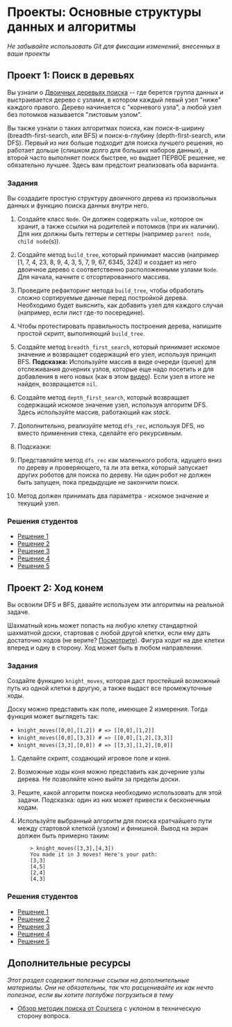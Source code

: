 # Проекты: Основные структуры данных и алгоритмы
<!-- *...* -->

*Не забывайте использовать Git для фиксации изменений, внесенных в ваши проекты*

## Проект 1: Поиск в деревьях

Вы узнали о [Двоичных деревьях поиска](https://ru.wikipedia.org/wiki/Двоичное_дерево_поиска) -- где берется группа данных и выстраивается дерево с узлами, в котором каждый левый узел "ниже" каждого правого. Дерево начинается с "корневого узла", а любой узел без потомков называется "листовым узлом".

Вы также узнали о таких алгоритмах поиска, как поиск-в-ширину (breadth-first-search, или BFS) и поиск-в-глубину (depth-first-search, или DFS). Первый из них больше подходит для поиска лучшего решения, но работает дольше (слишком долго для больших наборов данных), а второй часто выполняет поиск быстрее, но выдает ПЕРВОЕ решение, не обязательно лучшее. Здесь вам предстоит реализовать оба варианта.

### Задания

Вы создадите простую структуру двоичного дерева из произвольных данных и функцию поиска данных внутри него.

1. Создайте класс `Node`. Он должен содержать `value`, которое он хранит, а также ссылки на родителей и потомков (при их наличии). Для них должны быть геттеры и сеттеры (например `parent node`, `child node`(s)).
2. Создайте метод `build_tree`, который принимает массив (например [1, 7, 4, 23, 8, 9, 4, 3, 5, 7, 9, 67, 6345, 324]) и создает из него двоичное дерево с соответственно расположенными узлами `Node`. Для начала, начните с отсортированного массива.
3. Проведите рефакторинг метода `build_tree`, чтобы обработать сложно сортируемые данные перед постройкой дерева. Необходимо будет выяснить, как добавить узел для каждого случая (например, если лист где-то посередине).
4. Чтобы протестировать правильность построения дерева, напишите простой скрипт, выполняющий `build_tree`.
5. Создайте метод `breadth_first_search`, который принимает искомое значение и возвращает содержащий его узел, используя принцип BFS. **Подсказка:** Используйте массив в виде очереди (queue) для отслеживания дочерних узлов, которые еще надо посетить и для добавления в него новых (как в этом [видео](http://www.youtube.com/watch?v=zLZhSSXAwxI)). Если узел в итоге не найден, возвращается `nil`.
6. Создайте метод `depth_first_search`, который возвращает содержащий искомое значение узел, используя алгоритм DFS. Здесь используйте массив, работающий как *stack*.
7. Дополнительно, реализуйте метод `dfs_rec`, используя DFS, но вместо применения стека, сделайте его рекурсивным.
8. Подсказки:

  1. Представляйте метод `dfs_rec` как маленького робота, идущего вниз по дереву и проверяющего, та ли эта ветка, который запускает других роботов для поиска по дереву. Ни один робот не должен быть запущен, пока предыдущие не закончили поиск.
  2. Метод должен принимать два параметра - искомое значение и текущий узел.


### Решения студентов

* [Решение 1](https://github.com/donaldali/odin-ruby/tree/master/project_data_structs_alg/bst)
* [Решение 2](https://github.com/muzfuz/CodeLessons/blob/master/binary_search/binary_search.rb)
* [Решение 3](https://github.com/imousterian/OdinProject/blob/master/Project2_7_Ruby_DataStructures/binarytree.rb)
* [Решение 4](https://github.com/thomasjnoe/bst-practice)
* [Решение 5](https://github.com/betweenparentheses/project_data_structures/blob/master/binarytree.rb)


## Проект 2: Ход конем

Вы освоили DFS и BFS, давайте используем эти алгоритмы на реальной задаче.

Шахматный конь может попасть на любую клетку стандартной шахматной доски, стартовав с любой другой клетки, если ему дать достаточно ходов (не верите? [Посмотрите](http://upload.wikimedia.org/wikipedia/commons/c/ca/Knights-Tour-Animation.gif)). Фигура ходит на две клетки вперед и одну в сторону. Ход может быть в любом направлении.


### Задания

Создайте функцию `knight_moves`, которая даст простейший возможный путь из одной клетки в другую, а также выдаст все промежуточные ходы.

Доску можно представить как поле, имеющее 2 измерения. Тогда функция может выглядеть так:

  * `knight_moves([0,0],[1,2]) # => [[0,0],[1,2]]`
  * `knight_moves([0,0],[3,3]) # => [[0,0],[1,2],[3,3]]`
  * `knight_moves([3,3],[0,0]) # => [[3,3],[1,2],[0,0]]`

1. Сделайте скрипт, создающий игровое поле и коня.
2. Возможные ходы коня можно представить как дочерние узлы дерева. Не позволяйте коню выйти за пределы доски.
2. Решите, какой алгоритм поиска необходимо использовать для этой задачи. Подсказка: один из них может привести к бесконечным ходам.
3. Используйте выбранный алгоритм для поиска кратчайшего пути между стартовой клеткой (узлом) и финишной. Вывод на экран должен быть примерно таким:

    ```language-bash
        > knight_moves([3,3],[4,3])
        You made it in 3 moves! Here's your path:
        [3,3]
        [4,5]
        [2,4]
        [4,3]
    ```

### Решения студентов

* [Решение 1](https://github.com/donaldali/odin-ruby/tree/master/project_data_structs_alg/knights_travails)
* [Решение 2](https://github.com/imousterian/OdinProject/blob/master/Project2_7_Ruby_DataStructures/knight.rb)
* [Решение 3](https://github.com/thomasjnoe/knight-moves)
* [Решение 4](https://github.com/betweenparentheses/project_data_structures/blob/master/knightstravails.rb)
* [Решение 5](https://github.com/sahilda/the_odin_project/tree/master/data-structures-and-algorithms)


## Дополнительные ресурсы

*Этот раздел содержит полезные ссылки на дополнительные материалы. Они не обязательны, так что расценивайте их как нечто полезное, если вы хотите поглубже погрузиться в тему*


* [Обзор методик поиска от Coursera](https://www.youtube.com/watch?v=pJ6aeg8x1Ig) с уклоном в техническую сторону вопроса.
